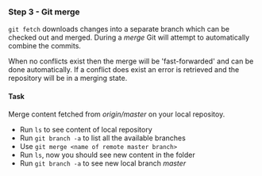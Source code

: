 ### Step 3 - Git merge

`git fetch` downloads changes into a separate branch which can be checked out and merged.
During a *merge* Git will attempt to automatically combine the commits.

When no conflicts exist then the merge will be 'fast-forwarded' and can be done automatically.
If a conflict does exist an error is retrieved and the repository will be in a merging state.

#### Task

Merge content fetched from *origin/master* on your local repositoy.
- Run `ls` to see content of local repository
- Run `git branch -a` to list all the available branches
- Use `git merge <name of remote master branch>`
- Run `ls`, now you should see new content in the folder
- Run `git branch -a` to see new local branch *master*
